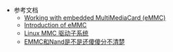 - 参考文档
	- [Working with embedded MultiMediaCard (eMMC)](https://www.embeddedartists.com/wp-content/uploads/2020/04/Working_with_eMMC.pdf)
	- [Introduction of eMMC](https://jaehyek.github.io/attach/ppt/2014-05-22-eMMC-UFS-About-eMMC-1/Introduction-to-eMMC.pdf)
	- [Linux MMC 驱动子系统](https://www.cnblogs.com/hueyxu/p/13751636.html)
	- [EMMC和Nand是不是还傻傻分不清楚](https://zhuanlan.zhihu.com/p/132387921)